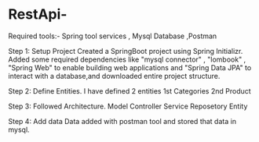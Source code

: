 # RestApi-
Required tools:- Spring tool services , Mysql Database ,Postman

Step 1: Setup Project
Created a SpringBoot project using Spring Initializr.
Added some required dependencies like "mysql connector" , "lombook" , "Spring Web" to enable building web applications and "Spring Data JPA" to interact with a database,and downloaded entire project structure.

Step 2: Define Entities.
I have defined 2 entities 
1st Categories 
2nd Product

Step 3: Followed Architecture.
Model
Controller
Service
Reposetory
Entity

Step 4: Add data
Data added with postman tool and stored that data in mysql.


